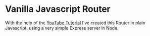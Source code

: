 # Vanilla Javascript Router

With the help of the [YouTube Tutorial](https://www.youtube.com/watch?v=6BozpmSjk-Y) I've created this Router in plain Javascript, using a very simple Express server in Node.
